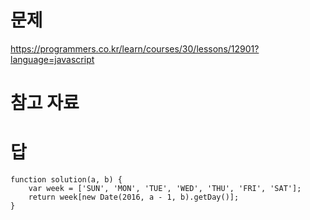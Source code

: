 # 문제
https://programmers.co.kr/learn/courses/30/lessons/12901?language=javascript

# 참고 자료 

# 답
    function solution(a, b) {
        var week = ['SUN', 'MON', 'TUE', 'WED', 'THU', 'FRI', 'SAT'];
        return week[new Date(2016, a - 1, b).getDay()];
    }

